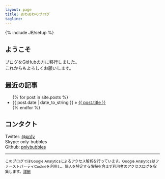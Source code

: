 ```yaml
---
layout: page
title: あわあわのブログ
tagline:
---
```

{% include JB/setup %}

## ようこそ

ブログをGitHubの方に移行しました。  
これからもよろしくお願いします。

## 最近の記事

<ul class="posts">
  {% for post in site.posts %}
    <li><span>{{ post.date | date_to_string }}</span> &raquo; <a href="{{ BASE_PATH }}{{ post.url }}">{{ post.title }}</a></li>
  {% endfor %}
</ul>

## コンタクト

Twitter: [@pn1y](http://twitter.com/pn1y)  
Skype: only-bubbles  
Github: [pnlybubbles](https://github.com/pnlybubbles)

---

<font style="font-size: 12px">このブログではGoogle Analyticsによるアクセス解析を行っています。Google AnalyticsはファーストパーティCookieを利用し、個人を特定する情報を含まず利用者のアクセスログを収集します。[詳細](www.google.com/analytics "Google アナリティクス公式サイト")</font>